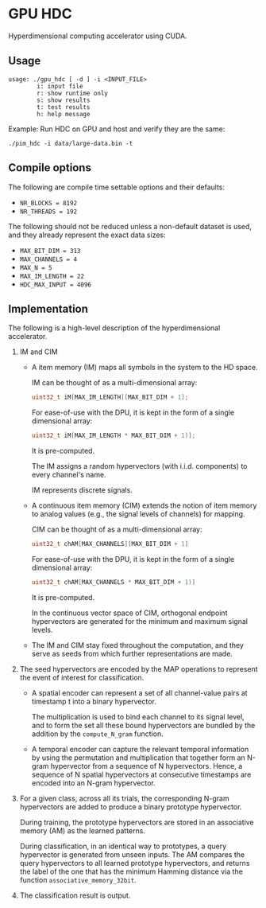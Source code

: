 # GPU HDC

Hyperdimensional computing accelerator using CUDA.

## Usage

```text
usage: ./gpu_hdc [ -d ] -i <INPUT_FILE>
        i: input file
        r: show runtime only
        s: show results
        t: test results
        h: help message
```

Example: Run HDC on GPU and host and verify they are the same:

```shell script
./pim_hdc -i data/large-data.bin -t
```

## Compile options

The following are compile time settable options and their defaults:

* `NR_BLOCKS = 8192`
* `NR_THREADS = 192`

The following should not be reduced unless a non-default dataset is used,
and they already represent the exact data sizes:

* `MAX_BIT_DIM = 313`
* `MAX_CHANNELS = 4`
* `MAX_N = 5`
* `MAX_IM_LENGTH = 22`
* `HDC_MAX_INPUT = 4096`

## Implementation

The following is a high-level description of the hyperdimensional accelerator.

1. IM and CIM

   * A item memory (IM) maps all symbols in the system to the HD space.

     IM can be thought of as a multi-dimensional array:

     ```C
     uint32_t iM[MAX_IM_LENGTH][MAX_BIT_DIM + 1];
     ```

     For ease-of-use with the DPU, it is kept in the form of a single dimensional array:

     ```C
     uint32_t iM[MAX_IM_LENGTH * MAX_BIT_DIM + 1)];
     ```

     It is pre-computed.

     The IM assigns a random hypervectors (with i.i.d. components) to every channel's name.

     IM represents discrete signals.

   * A continuous item memory (CIM) extends the notion of item memory to analog values (e.g., the signal levels of channels) for mapping.

     CIM can be thought of as a multi-dimensional array:

     ```C
     uint32_t chAM[MAX_CHANNELS][MAX_BIT_DIM + 1]
     ```

     For ease-of-use with the DPU, it is kept in the form of a single dimensional array:

     ```C
     uint32_t chAM[MAX_CHANNELS * MAX_BIT_DIM + 1)]
     ```

     It is pre-computed.

     In the continuous vector space of CIM, orthogonal endpoint hypervectors are generated for the minimum and maximum signal levels.

   * The IM and CIM stay fixed throughout the computation, and they serve as seeds from which further representations are made.

2. The seed hypervectors are encoded by the MAP operations to represent the event of interest for classification.

   * A spatial encoder can represent a set of all channel-value pairs at timestamp t into a binary hypervector.

     The multiplication is used to bind each channel to its signal level, and to form the set all these bound hypervectors are bundled by the addition by the `compute_N_gram` function.

   * A temporal encoder can capture the relevant temporal information by using the permutation and multiplication that together form an N-gram hypervector from a sequence of N hypervectors. Hence, a sequence of N spatial hypervectors at consecutive timestamps are encoded into an N-gram hypervector.

3. For a given class, across all its trials, the corresponding N-gram hypervectors are added to produce a binary prototype hypervector.

   During training, the prototype hypervectors are stored in an associative memory (AM) as the learned patterns.

   During classification, in an identical way to prototypes, a query hypervector is generated from unseen inputs. The AM compares the query hypervectors to all learned prototype hypervectors, and returns the label of the one that has the minimum Hamming distance via the function `associative_memory_32bit`.

4. The classification result is output.

